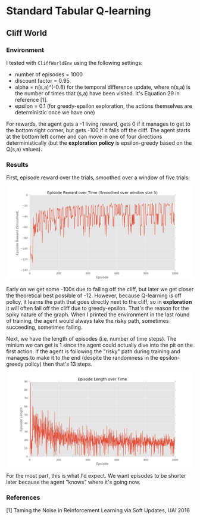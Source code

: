 # Standard Tabular Q-learning

## Cliff World

### Environment

I tested with `CliffWorldEnv` using the following settings:

- number of episodes = 1000
- discount factor = 0.95
- alpha = n(s,a)^(-0.8) for the temporal difference update, where n(s,a) is the number of times that (s,a) have been visited. It's Equation 29 in reference [1].
- epsilon = 0.1 (for greedy-epsilon exploration, the actions themselves are deterministic once we have one)

For rewards, the agent gets a -1 living reward, gets 0 if it manages to get to the bottom right corner, but gets -100 if it falls off the cliff. The agent starts at the bottom left corner and can move in one of four directions deterministically (but the **exploration policy** is epsilon-greedy based on the Q(s,a) values).

### Results

First, episode reward over the trials, smoothed over a window of five trials:

![Rewards of episodes](figures/cliff_episode_reward_time.png?raw=true)

Early on we get some -100s due to falling off the cliff, but later we get closer the theoretical best possible of -12. However, because Q-learning is off policy, it learns the path that goes directly next to the cliff, so in **exploration** it will often fall off the cliff due to greedy-epsilon. That's the reason for the spiky nature of the graph. When I printed the environment in the last round of training, the agent would always take the risky path, sometimes succeeding, sometimes failing.

Next, we have the length of episodes (i.e. number of time steps). The minium we can get is 1 since the agent could actually dive into the pit on the first action. If the agent is following the "risky" path during training and manages to make it to the end (despite the randomness in the epsilon-greedy policy) then that's 13 steps.

![Length of episodes](figures/cliff_episode_length_time.png?raw=true)

For the most part, this is what I'd expect. We want episodes to be shorter later because the agent "knows" where it's going now.

### References

[1] Taming the Noise in Reinforcement Learning via Soft Updates, UAI 2016
